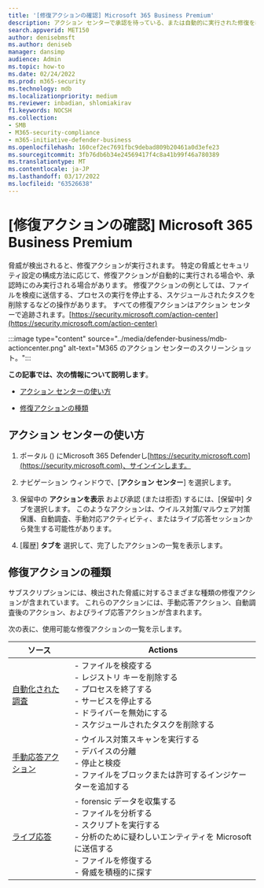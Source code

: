 ```yaml
---
title: '[修復アクションの確認] Microsoft 365 Business Premium'
description: アクション センターで承認を待っている、または自動的に実行された修復を表示する方法を確認する
search.appverid: MET150
author: denisebmsft
ms.author: deniseb
manager: dansimp
audience: Admin
ms.topic: how-to
ms.date: 02/24/2022
ms.prod: m365-security
ms.technology: mdb
ms.localizationpriority: medium
ms.reviewer: inbadian, shlomiakirav
f1.keywords: NOCSH
ms.collection:
- SMB
- M365-security-compliance
- m365-initiative-defender-business
ms.openlocfilehash: 160cef2ec7691fbc9debad809b20461a0d3efe23
ms.sourcegitcommit: 3fb76db6b34e24569417f4c8a41b99f46a780389
ms.translationtype: MT
ms.contentlocale: ja-JP
ms.lasthandoff: 03/17/2022
ms.locfileid: "63526638"
---
```

# <a name="review-remediation-actions-in-microsoft-365-business-premium"></a>[修復アクションの確認] Microsoft 365 Business Premium

脅威が検出されると、修復アクションが実行されます。 特定の脅威とセキュリティ設定の構成方法に応じて、修復アクションが自動的に実行される場合や、承認時にのみ実行される場合があります。 修復アクションの例としては、ファイルを検疫に送信する、プロセスの実行を停止する、スケジュールされたタスクを削除するなどの操作があります。 すべての修復アクションはアクション センターで追跡されます。[https://security.microsoft.com/action-center](https://security.microsoft.com/action-center)

:::image type="content" source="../media/defender-business/mdb-actioncenter.png" alt-text="M365 のアクション センターのスクリーンショット。":::

**この記事では、次の情報について説明します**。

- [アクション センターの使い方](#how-to-use-your-action-center)

- [修復アクションの種類](#types-of-remediation-actions)


## <a name="how-to-use-your-action-center"></a>アクション センターの使い方

1. ポータル () にMicrosoft 365 Defenderし[https://security.microsoft.com](https://security.microsoft.com)、サインインします。

2. ナビゲーション ウィンドウで、[**アクション センター**] を選択します。

3. 保留中の **アクションを表示** および承認 (または拒否) するには、[保留中] タブを選択します。 このようなアクションは、ウイルス対策/マルウェア対策保護、自動調査、手動対応アクティビティ、またはライブ応答セッションから発生する可能性があります。

4. [履歴] **タブを** 選択して、完了したアクションの一覧を表示します。 

## <a name="types-of-remediation-actions"></a>修復アクションの種類

サブスクリプションには、検出された脅威に対するさまざまな種類の修復アクションが含まれています。 これらのアクションには、手動応答アクション、自動調査後のアクション、およびライブ応答アクションが含まれます。

次の表に、使用可能な修復アクションの一覧を示します。

| ソース  | Actions  |
|---------|---------|
| [自動化された調査](../security/defender-endpoint/automated-investigations.md)      | - ファイルを検疫する <br/>- レジストリ キーを削除する <br/>- プロセスを終了する <br/>- サービスを停止する <br/>- ドライバーを無効にする <br/>- スケジュールされたタスクを削除する        |
| [手動応答アクション](../security/defender-endpoint/respond-machine-alerts.md)   | - ウイルス対策スキャンを実行する <br/>- デバイスの分離 <br/>- 停止と検疫 <br/>- ファイルをブロックまたは許可するインジケーターを追加する       |
| [ライブ応答](../security/defender-endpoint/live-response.md)   | - forensic データを収集する <br/>- ファイルを分析する <br/>- スクリプトを実行する <br/>- 分析のために疑わしいエンティティを Microsoft に送信する <br/>- ファイルを修復する <br/>- 脅威を積極的に探す         |
